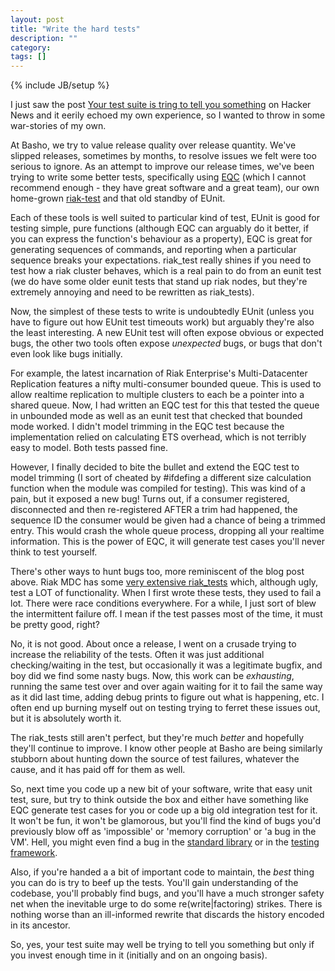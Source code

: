 ```yaml
---
layout: post
title: "Write the hard tests"
description: ""
category: 
tags: []
---
```

{% include JB/setup %}

I just saw the post [Your test suite is tring to tell you
something](http://blog.jgc.org/2013/07/your-test-suite-is-trying-to-tell-you.html)
on Hacker News
and it eerily echoed my own experience, so I wanted to throw in some
war-stories of my own.

At Basho, we try to value release quality over release quantity. We've slipped
releases, sometimes by months, to resolve issues we felt were too serious to
ignore. As an attempt to improve our release times, we've been trying to write
some better tests, specifically using [EQC](http://www.quviq.com/) (which I
cannot recommend enough - they have great software and a great team), our own
home-grown [riak-test](https://github.com/basho/riak_test) and that old standby
of EUnit.

Each of these tools is well suited to particular kind of test, EUnit is good for
testing simple, pure functions (although EQC can arguably do it better, if you
can express the function's behaviour as a property), EQC is great for generating
sequences of commands, and reporting when a particular sequence breaks your
expectations. riak_test really shines if you need to test how a riak cluster
behaves, which is a real pain to do from an eunit test (we do have some older
eunit tests that stand up riak nodes, but they're extremely annoying and need to
be rewritten as riak_tests).

Now, the simplest of these tests to write is undoubtedly EUnit (unless you have
to figure out how EUnit test timeouts work) but arguably they're also the least
interesting. A new EUnit test will often expose obvious or expected bugs, the
other two tools often expose *unexpected* bugs, or bugs that don't even look
like bugs initially.

For example, the latest incarnation of Riak Enterprise's Multi-Datacenter
Replication features a nifty multi-consumer bounded queue. This is used to allow
realtime replication to multiple clusters to each be a pointer into a shared
queue. Now, I had written an EQC test for this that tested the queue in
unbounded mode as well as an eunit test that checked that bounded mode worked. I
didn't model trimming in the EQC test because the implementation relied on
calculating ETS overhead, which is not terribly easy to model. Both tests passed
fine.

However, I finally decided to bite the bullet and extend the EQC test to model
trimming (I sort of cheated by #ifdefing a different size calculation function
when the module was compiled for testing). This was kind of a pain, but it
exposed a new bug! Turns out, if a consumer registered, disconnected and then
re-registered AFTER a trim had happened, the sequence ID the consumer would be
given had a chance of being a trimmed entry. This would crash the whole queue
process, dropping all your realtime information. This is the power of EQC, it
will generate test cases you'll never think to test yourself.

There's other ways to hunt bugs too, more reminiscent of the blog post above.
Riak MDC has some [very extensive
riak_tests](https://github.com/basho/riak_test/blob/master/tests/replication2.erl)
which, although ugly, test a LOT of functionality. When I first wrote these
tests, they used to fail a lot. There were race conditions everywhere. For a
while, I just sort of blew the intermittent failure off. I mean if the test
passes most of the time, it must be pretty good, right?

No, it is not good. About once a release, I went on a crusade trying to increase
the reliability of the tests. Often it was just additional checking/waiting in
the test, but occasionally it was a legitimate bugfix, and boy did we find some
nasty bugs. Now, this work can be *exhausting*, running the same test over and
over again waiting for it to fail the same way as it did last time, adding debug
prints to figure out what is happening, etc. I often end up burning myself out
on testing trying to ferret these issues out, but it is absolutely worth it.

The riak_tests still aren't perfect, but they're much *better* and hopefully
they'll continue to improve. I know other people at Basho are being similarly
stubborn about hunting down the source of test failures, whatever the cause, and
it has paid off for them as well.

So, next time you code up a new bit of your software, write that easy unit test,
sure, but try to think outside the box and either have something like EQC
generate test cases for you or code up a big old integration test for it. It
won't be fun, it won't be glamorous, but you'll find the kind of bugs you'd
previously blow off as 'impossible' or 'memory corruption' or 'a bug in the VM'.
Hell, you might even find a bug in the [standard
library](http://erlang.org/pipermail/erlang-questions/2012-September/069039.html)
or in the [testing
framework](http://erlang.org/pipermail/erlang-bugs/2013-May/003601.html).

Also, if you're handed a a bit of important code to maintain, the *best* thing
you can do is try to beef up the tests. You'll gain understanding of the
codebase, you'll probably find bugs, and you'll have a much stronger safety net
when the inevitable urge to do some re(write|factoring) strikes. There is
nothing worse than an ill-informed rewrite that discards the history encoded in
its ancestor.

So, yes, your test suite may well be trying to tell you something but only if
you invest enough time in it (initially and on an ongoing basis).
